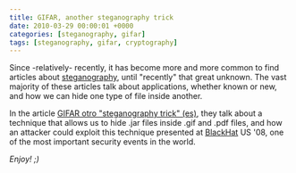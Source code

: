 ```yaml
---
title: GIFAR, another steganography trick
date: 2010-03-29 00:00:01 +0000
categories: [steganography, gifar]
tags: [steganography, gifar, cryptography]
---
```

Since -relatively- recently, it has become more and more common to find articles about [steganography](https://en.wikipedia.org/wiki/Steganography), until "recently" that great unknown. The vast majority of these articles talk about applications, whether known or new, and how we can hide one type of file inside another.

In the article [GIFAR otro "steganography trick" (es)](https://oldblog.pentester.es/2010/03/gifar-otro-steganograpy-trick.html), they talk about a technique that allows us to hide .jar files inside .gif and .pdf files, and how an attacker could exploit this technique presented at [BlackHat](https://www.blackhat.com/) US '08, one of the most important security events in the world. 

_Enjoy! ;)_
